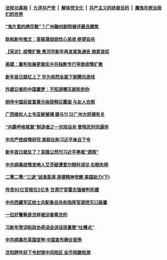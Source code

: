 

####  [法轮功真相](../../../../basic/blob/master/README.md?t=01021601) &nbsp;|&nbsp; [九评共产党](../../../../9ping.md/blob/master/README.md?t=01021601) &nbsp;|&nbsp; [解体党文化](../../../../jtdwh.md/blob/master/README.md?t=01021601)  &nbsp;|&nbsp; [共产主义的终极目的](../../../../gczydzjmd.md/blob/master/README.md?t=01021601) &nbsp;|&nbsp; [魔鬼在统治我们的世界](../../../../mgztzwmdsj.md/blob/master/README.md?t=01021601) 

#### [“鬼片里的绣花鞋”？广州融创剧院被评最丑建筑](../pages/soh5/459587.md?t=01021601) 
#### [耿和新年推文：高智晟姐姐忧心弟弟 绝望自杀](../pages/soh5/459572.md?t=01021601) 
#### [【采访】疫情扩散 黑河市新年再发紧急通告 商家哀叹](../pages/soh5/459539.md?t=01021601) 
#### [美媒：重判张展更做实中共独断专行导致疫情扩散](../pages/soh5/459455.md?t=01021601) 
#### [新年首日就杠上了 华为突然全面下架腾讯游戏](../pages/soh5/459422.md?t=01021601) 
#### [外媒记者的中国噩梦：不知道哪天就轮到你](../pages/soh5/459419.md?t=01021601) 
#### [网传中国前首富黄光裕获释后露面 与友人合照](../pages/soh5/459413.md?t=01021601) 
#### [广西维权人士韦亚妮被捕 疑与11.12广州大抓捕有关](../pages/soh5/459380.md?t=01021601) 
#### [“内蒙呼格冤案”制造者之一刘旭自杀 曾残忍刑讯逼供](../pages/soh5/459389.md?t=01021601) 
#### [中共严控疫情研究 美联社称习近平亲自下令](../pages/soh5/459344.md?t=01021601) 
#### [新年首日就反了？官媒公然刊习近平黑框“遗照”](../pages/soh5/459368.md?t=01021601) 
#### [中共病毒疫情发哨人艾芬疑遭爱尔眼科误诊 右眼失明](../pages/soh5/459290.md?t=01021601) 
#### [二零二零:“三退”汹涌澎湃  道德精神觉醒  美国助力(下)](../pages/soh5/459329.md?t=01021601) 
#### [传贪92亿官报仅2亿多 甘肃厅官雷志强被判死缓](../pages/soh5/459293.md?t=01021601) 
#### [中共西藏军区给士兵配备自杀和指挥官遥控灭口装置](../pages/soh5/459275.md?t=01021601) 
#### [一位好警察是怎样被迫害离世的](../pages/soh5/459221.md?t=01021601) 
#### [习新年贺词和政协茶话会讲话现重要“吐槽点”](../pages/soh5/459266.md?t=01021601) 
#### [中共病毒在英国变种 中国宣布确诊首例](../pages/soh5/459260.md?t=01021601) 
#### [沈阳跨年前下令封锁中风险区 全市核酸检测](../pages/soh5/459167.md?t=01021601) 
